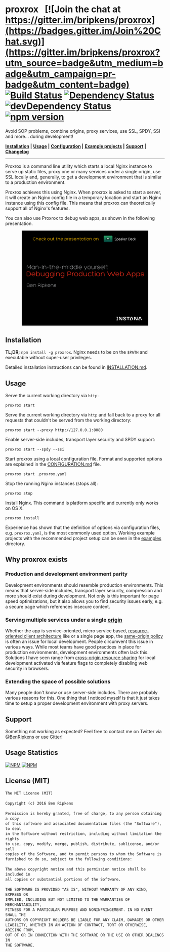 # proxrox &nbsp; [![Join the chat at https://gitter.im/bripkens/proxrox](https://badges.gitter.im/Join%20Chat.svg)](https://gitter.im/bripkens/proxrox?utm_source=badge&utm_medium=badge&utm_campaign=pr-badge&utm_content=badge) [![Build Status](https://travis-ci.org/bripkens/proxrox.svg?branch=master)](https://travis-ci.org/bripkens/proxrox) [![Dependency Status](https://david-dm.org/bripkens/proxrox/master.svg)](https://david-dm.org/bripkens/proxrox/master) [![devDependency Status](https://david-dm.org/bripkens/proxrox/master/dev-status.svg)](https://david-dm.org/bripkens/proxrox/master#info=devDependencies) [![npm version](https://badge.fury.io/js/proxrox.svg)](https://badge.fury.io/js/proxrox)

Avoid SOP problems, combine origins, proxy services, use SSL, SPDY, SSI and more… during development!

**[Installation](INSTALLATION.md) |**
**[Usage](#usage) |**
**[Configuration](CONFIGURATION.md) |**
**[Example projects](examples) |**
**[Support](#support) |**
**[Changelog](CHANGELOG.md)**

---


Proxrox is a command line utility which starts a local Nginx instance to serve up static files, proxy one or many services under a single origin, use SSL locally and, generally, to get a development environment that is
similar to a production environment.

Proxrox achieves this using Nginx. When proxrox is asked to start a server, it will create an Nginx config file in a temporary location and start an Nginx instance using this config file. This means that proxrox can theoretically support all of Nginx's features.

You can also use Proxrox to debug web apps, as shown in the following presentation.

<div align="center">
<a href="https://speakerdeck.com/bripkens/man-in-the-middle-yourself-debugging-production-web-apps">
<img src="./presentation.png" alt="Learn about remote debugging with proxrox" width="400">
</a>
</div>

## Installation
**TL;DR;** `npm install -g proxrox`. Nginx needs to be on the `$PATH` and executable without super-user privileges.

Detailed installation instructions can be found in [INSTALLATION.md](INSTALLATION.md).


## Usage
Serve the current working directory via `http`:
```
proxrox start
```

Serve the current working directory via `http` and fall back to a proxy
for all requests that couldn't be served from the working directory:
```
proxrox start --proxy http://127.0.0.1:8080
```

Enable server-side includes, transport layer security and SPDY support:
```
proxrox start --spdy --ssi
```

Start proxrox using a local configuration file. Format and supported options are explained in the [CONFIGURATION.md](CONFIGURATION.md) file.
```
proxrox start .proxrox.yaml
```

Stop the running Nginx instances (stops all):
```
proxrox stop
```

Install Nginx. This command is platform specific and currently only works on OS X.
```
proxrox install
```

Experience has shown that the definition of options via configuration files, e.g. `proxrox.yaml`, is the most commonly used option. Working example projects with the recommended project setup can be seen in the [examples](examples) directory.

## Why proxrox exists

### Production and development environment parity
Development environments should resemble production environments.
This means that server-side includes, transport layer security, compression
and more should exist during development. Not only is this important for
page speed optimizations, but it also allows you to find security
issues early, e.g. a secure page which references insecure content.

### Serving multiple services under a single [origin](https://tools.ietf.org/html/rfc6454)
Whether the app is service-oriented, micro service based,
[resource-oriented client architecture](http://roca-style.org/) like
or a single page app, the
[same-origin policy](https://www.w3.org/Security/wiki/Same_Origin_Policy)
is often an issue for local development. People circumvent this issue in
various ways. While most teams have good practices in place for production
environments, development environments often lack this. Solutions I have
seen range from [cross-origin resource sharing](http://www.w3.org/TR/cors/)
for local development activated via feature flags to completely disabling web
security in browsers.

### Extending the space of possible solutions
Many people don't know or use server-side includes. There are probably various
reasons for this. One thing that I noticed myself is that it just takes time
to setup a proper development environment with proxy servers.

## Support
Something not working as expected? Feel free to contact me on Twitter via [@BenRipkens](https://twitter.com/BenRipkens) or use [Gitter](https://gitter.im/bripkens/proxrox)!

## Usage Statistics

[![NPM](https://nodei.co/npm/proxrox.png?downloads=true&downloadRank=true)](https://nodei.co/npm/proxrox/)
[![NPM](https://nodei.co/npm-dl/proxrox.png)](https://nodei.co/npm/proxrox/)

## License (MIT)

    The MIT License (MIT)

    Copyright (c) 2016 Ben Ripkens

    Permission is hereby granted, free of charge, to any person obtaining a copy
    of this software and associated documentation files (the "Software"), to deal
    in the Software without restriction, including without limitation the rights
    to use, copy, modify, merge, publish, distribute, sublicense, and/or sell
    copies of the Software, and to permit persons to whom the Software is
    furnished to do so, subject to the following conditions:

    The above copyright notice and this permission notice shall be included in
    all copies or substantial portions of the Software.

    THE SOFTWARE IS PROVIDED "AS IS", WITHOUT WARRANTY OF ANY KIND, EXPRESS OR
    IMPLIED, INCLUDING BUT NOT LIMITED TO THE WARRANTIES OF MERCHANTABILITY,
    FITNESS FOR A PARTICULAR PURPOSE AND NONINFRINGEMENT. IN NO EVENT SHALL THE
    AUTHORS OR COPYRIGHT HOLDERS BE LIABLE FOR ANY CLAIM, DAMAGES OR OTHER
    LIABILITY, WHETHER IN AN ACTION OF CONTRACT, TORT OR OTHERWISE, ARISING FROM,
    OUT OF OR IN CONNECTION WITH THE SOFTWARE OR THE USE OR OTHER DEALINGS IN
    THE SOFTWARE.
